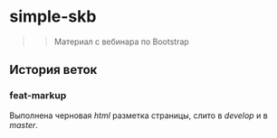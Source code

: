 # simple-skb
>> Материал с вебинара по Bootstrap

## История веток

### feat-markup

Выполнена черновая _html_ разметка страницы, слито в _develop_ и в _master_.
